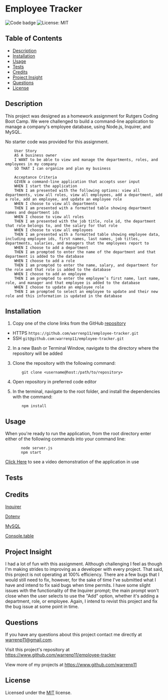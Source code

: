 # Employee Tracker

![Code badge](https://img.shields.io/github/languages/top/warrenp11/employee-tracker) 
![License: MIT](https://img.shields.io/badge/License-MIT-yellow.svg)

## Table of Contents
* [Description](#description)
* [Installation](#installation)
* [Usage](#usage)
* [Tests](#tests)
* [Credits](#credits)
* [Project Insight](#project-insight)
* [Questions](#questions)
* [License](#license)

## Description
This project was designed as a homework assignment for Rutgers Coding Boot Camp. We were challenged to build a command-line application to manage a company's employee database, using Node.js, Inquirer, and MySQL.

No starter code was provided for this assignment.

        User Story
        AS A business owner
        I WANT to be able to view and manage the departments, roles, and employees in my company
        SO THAT I can organize and plan my business

        Acceptance Criteria
        GIVEN a command-line application that accepts user input
        WHEN I start the application
        THEN I am presented with the following options: view all departments, view all roles, view all employees, add a department, add a role, add an employee, and update an employee role
        WHEN I choose to view all departments
        THEN I am presented with a formatted table showing department names and department ids
        WHEN I choose to view all roles
        THEN I am presented with the job title, role id, the department that role belongs to, and the salary for that role
        WHEN I choose to view all employees
        THEN I am presented with a formatted table showing employee data, including employee ids, first names, last names, job titles, departments, salaries, and managers that the employees report to
        WHEN I choose to add a department
        THEN I am prompted to enter the name of the department and that department is added to the database
        WHEN I choose to add a role
        THEN I am prompted to enter the name, salary, and department for the role and that role is added to the database
        WHEN I choose to add an employee
        THEN I am prompted to enter the employee’s first name, last name, role, and manager and that employee is added to the database
        WHEN I choose to update an employee role
        THEN I am prompted to select an employee to update and their new role and this information is updated in the database 

## Installation
1. Copy one of the clone links from the GitHub [repository](https://www.github.com/warrenp11/employee-tracker)
* HTTPS `https://github.com/warrenp11/employee-tracker.git`
* SSH  `git@github.com:warrenp11/employee-tracker.git` 

2. In a new Bash or Terminal Window, navigate to the directory where the repository will be added

3. Clone the repository with the following command:

           git clone <username@host:/path/to/repository>

4. Open repository in preferred code editor

5. In the terminal, navigate to the root folder, and install the dependencies with the command:

           npm install

## Usage
When you're ready to run the application, from the root directory enter either of the following commands into your command line:

           node server.js
           npm start

[Click Here](https://watch.screencastify.com/v/xWCCH1IOz538FYtmKcHs) to see a video demonstration of the application in use

## Tests

## Credits
[Inquirer](https://www.npmjs.com/package/inquirer)

[Dotenv](https://www.npmjs.com/package/dotenv)

[MySQL](https://dev.mysql.com/)

[Console.table](https://www.npmjs.com/package/console.table)


## Project Insight
I had a lot of fun with this assignment. Although challenging I feel as though I'm making strides to improving as a developer with every project. That said, this project is not operating at 100% efficiency. There are a few bugs that I would still need to fix, however, for the sake of time I've submitted what I have and intend to fix said bugs when time permits. I have some slight issues with the functionality of the Inquirer prompt; the main prompt won't close when the user selects to use the "Add" option, whether it's adding a department, role, or employee. Again, I intend to revist this project and fix the bug issue at some point in time.

## Questions
If you have any questions about this project contact me directly at warrenp11@gmail.com. 
  
Visit this project's repository at https://www.github.com/warrenp11/employee-tracker

View more of my projects at https://www.github.com/warrenp11

## License
Licensed under the [MIT](./license.txt/) license.